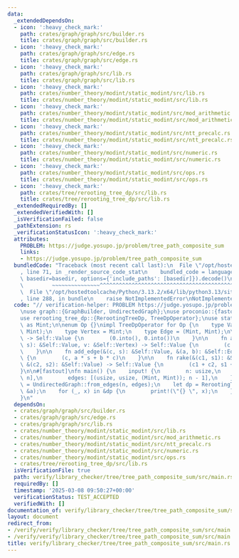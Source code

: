```yaml
---
data:
  _extendedDependsOn:
  - icon: ':heavy_check_mark:'
    path: crates/graph/graph/src/builder.rs
    title: crates/graph/graph/src/builder.rs
  - icon: ':heavy_check_mark:'
    path: crates/graph/graph/src/edge.rs
    title: crates/graph/graph/src/edge.rs
  - icon: ':heavy_check_mark:'
    path: crates/graph/graph/src/lib.rs
    title: crates/graph/graph/src/lib.rs
  - icon: ':heavy_check_mark:'
    path: crates/number_theory/modint/static_modint/src/lib.rs
    title: crates/number_theory/modint/static_modint/src/lib.rs
  - icon: ':heavy_check_mark:'
    path: crates/number_theory/modint/static_modint/src/mod_arithmetic.rs
    title: crates/number_theory/modint/static_modint/src/mod_arithmetic.rs
  - icon: ':heavy_check_mark:'
    path: crates/number_theory/modint/static_modint/src/ntt_precalc.rs
    title: crates/number_theory/modint/static_modint/src/ntt_precalc.rs
  - icon: ':heavy_check_mark:'
    path: crates/number_theory/modint/static_modint/src/numeric.rs
    title: crates/number_theory/modint/static_modint/src/numeric.rs
  - icon: ':heavy_check_mark:'
    path: crates/number_theory/modint/static_modint/src/ops.rs
    title: crates/number_theory/modint/static_modint/src/ops.rs
  - icon: ':heavy_check_mark:'
    path: crates/tree/rerooting_tree_dp/src/lib.rs
    title: crates/tree/rerooting_tree_dp/src/lib.rs
  _extendedRequiredBy: []
  _extendedVerifiedWith: []
  _isVerificationFailed: false
  _pathExtension: rs
  _verificationStatusIcon: ':heavy_check_mark:'
  attributes:
    PROBLEM: https://judge.yosupo.jp/problem/tree_path_composite_sum
    links:
    - https://judge.yosupo.jp/problem/tree_path_composite_sum
  bundledCode: "Traceback (most recent call last):\n  File \"/opt/hostedtoolcache/Python/3.13.2/x64/lib/python3.13/site-packages/onlinejudge_verify/documentation/build.py\"\
    , line 71, in _render_source_code_stat\n    bundled_code = language.bundle(stat.path,\
    \ basedir=basedir, options={'include_paths': [basedir]}).decode()\n          \
    \         ~~~~~~~~~~~~~~~^^^^^^^^^^^^^^^^^^^^^^^^^^^^^^^^^^^^^^^^^^^^^^^^^^^^^^^^^^^^^^^^^^\n\
    \  File \"/opt/hostedtoolcache/Python/3.13.2/x64/lib/python3.13/site-packages/onlinejudge_verify/languages/rust.py\"\
    , line 288, in bundle\n    raise NotImplementedError\nNotImplementedError\n"
  code: "// verification-helper: PROBLEM https://judge.yosupo.jp/problem/tree_path_composite_sum\n\
    \nuse graph::{GraphBuilder, UndirectedGraph};\nuse proconio::{fastout, input};\n\
    use rerooting_tree_dp::{RerootingTreeDp, TreeDpOperator};\nuse static_modint::ModInt998244353\
    \ as Mint;\n\nenum Op {}\nimpl TreeDpOperator for Op {\n    type Value = (Mint,\
    \ Mint);\n    type Vertex = Mint;\n    type Edge = (Mint, Mint);\n\n    fn unit()\
    \ -> Self::Value {\n        (0.into(), 0.into())\n    }\n\n    fn add_vertex(&(c,\
    \ s): &Self::Value, v: &Self::Vertex) -> Self::Value {\n        (c + 1, s + v)\n\
    \    }\n\n    fn add_edge(&(c, s): &Self::Value, &(a, b): &Self::Edge) -> Self::Value\
    \ {\n        (c, a * s + b * c)\n    }\n\n    fn rake(&(c1, s1): &Self::Value,\
    \ &(c2, s2): &Self::Value) -> Self::Value {\n        (c1 + c2, s1 + s2)\n    }\n\
    }\n\n#[fastout]\nfn main() {\n    input! {\n        n: usize,\n        a: [Mint;\
    \ n],\n        edges: [(usize, usize, (Mint, Mint)); n - 1],\n    }\n    let g\
    \ = UndirectedGraph::from_edges(n, edges);\n    let dp = RerootingTreeDp::<Op>::with_vertices(&g,\
    \ &a);\n    for (_, x) in &dp {\n        print!(\"{} \", x);\n    }\n    println!();\n\
    }\n"
  dependsOn:
  - crates/graph/graph/src/builder.rs
  - crates/graph/graph/src/edge.rs
  - crates/graph/graph/src/lib.rs
  - crates/number_theory/modint/static_modint/src/lib.rs
  - crates/number_theory/modint/static_modint/src/mod_arithmetic.rs
  - crates/number_theory/modint/static_modint/src/ntt_precalc.rs
  - crates/number_theory/modint/static_modint/src/numeric.rs
  - crates/number_theory/modint/static_modint/src/ops.rs
  - crates/tree/rerooting_tree_dp/src/lib.rs
  isVerificationFile: true
  path: verify/library_checker/tree/tree_path_composite_sum/src/main.rs
  requiredBy: []
  timestamp: '2025-03-08 09:50:27+00:00'
  verificationStatus: TEST_ACCEPTED
  verifiedWith: []
documentation_of: verify/library_checker/tree/tree_path_composite_sum/src/main.rs
layout: document
redirect_from:
- /verify/verify/library_checker/tree/tree_path_composite_sum/src/main.rs
- /verify/verify/library_checker/tree/tree_path_composite_sum/src/main.rs.html
title: verify/library_checker/tree/tree_path_composite_sum/src/main.rs
---
```

